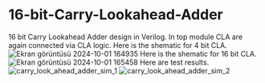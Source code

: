 # 16-bit-Carry-Lookahead-Adder
16 bit Carry Lookahead Adder design in Verilog.
In top module CLA are again connected via CLA logic.
Here is the shematic for 4 bit CLA.
![Ekran görüntüsü 2024-10-01 164935](https://github.com/user-attachments/assets/665a08a3-ccc3-43b0-9b63-23a33a1481fc)
Here is the shematic for 16 bit CLA.
![Ekran görüntüsü 2024-10-01 165458](https://github.com/user-attachments/assets/35621c41-1f38-46dc-b31e-9c4634eb9278)
Here are test results.
![carry_look_ahead_adder_sim_1](https://github.com/user-attachments/assets/80ed3a78-90f4-491a-ad27-e1b80c3c83de)
![carry_look_ahead_adder_sim_2](https://github.com/user-attachments/assets/b8dc20e5-5d20-480e-855f-cac598a0ba0c)
